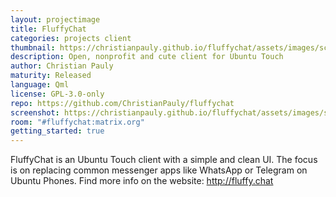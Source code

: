 ```yaml
---
layout: projectimage
title: FluffyChat
categories: projects client
thumbnail: https://christianpauly.github.io/fluffychat/assets/images/screenshot.png
description: Open, nonprofit and cute client for Ubuntu Touch
author: Christian Pauly
maturity: Released
language: Qml
license: GPL-3.0-only
repo: https://github.com/ChristianPauly/fluffychat
screenshot: https://christianpauly.github.io/fluffychat/assets/images/screenshot.png
room: "#fluffychat:matrix.org"
getting_started: true
---
```


FluffyChat is an Ubuntu Touch client with a simple and clean UI. The focus is on replacing common messenger apps like WhatsApp or Telegram on Ubuntu Phones. Find more info on the website: <http://fluffy.chat>
